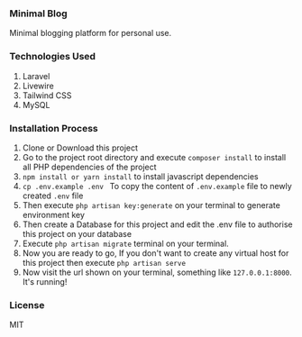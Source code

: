 ### Minimal Blog 
Minimal blogging platform for personal use.

### Technologies Used
1. Laravel
2. Livewire
3. Tailwind CSS
4. MySQL

### Installation Process
1. Clone or Download this project
2. Go to the project root directory and execute `composer install` to install all PHP dependencies of the project
3. `npm install or yarn install` to install javascript dependencies
4. `cp .env.example .env ` To copy the content of `.env.example` file to newly created `.env` file 
5. Then execute `php artisan key:generate` on your terminal to generate environment key
6. Then create a Database for this project and edit the .env file to authorise this project on your database
7. Execute `php artisan migrate` terminal on your terminal.
8. Now you are ready to go, If you don't want to create any virtual host for this project then execute
   `php artisan serve`
9. Now visit the url shown on your terminal, something like `127.0.0.1:8000`. It's running!

### License
MIT
